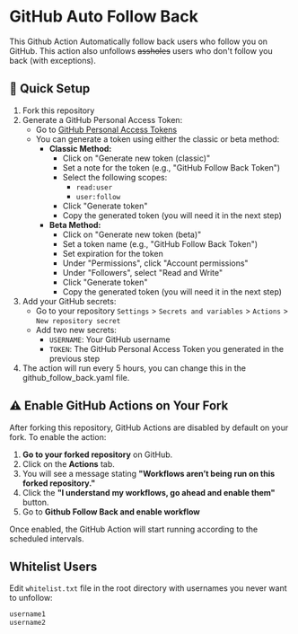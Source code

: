 # GitHub Auto Follow Back

This Github Action Automatically follow back users who follow you on GitHub. This action also unfollows ~~assholes~~ users who don't follow you back (with exceptions).



## 🚀 Quick Setup
1. Fork this repository
2. Generate a GitHub Personal Access Token:
   - Go to [GitHub Personal Access Tokens](https://github.com/settings/tokens)
   - You can generate a token using either the classic or beta method:
     - **Classic Method:**
       - Click on "Generate new token (classic)"
       - Set a note for the token (e.g., "GitHub Follow Back Token")
       - Select the following scopes:
         - `read:user`
         - `user:follow`
       - Click "Generate token"
       - Copy the generated token (you will need it in the next step)
     - **Beta Method:**
       - Click on "Generate new token (beta)"
       - Set a token name (e.g., "GitHub Follow Back Token")
       - Set expiration for the token
       - Under "Permissions", click "Account permissions"
       - Under "Followers", select "Read and Write"
       - Click "Generate token"
       - Copy the generated token (you will need it in the next step)
3. Add your GitHub secrets:
   - Go to your repository `Settings` > `Secrets and variables` > `Actions` > `New repository secret`
   - Add two new secrets:
     - `USERNAME`: Your GitHub username
     - `TOKEN`: The GitHub Personal Access Token you generated in the previous step
4. The action will run every 5 hours, you can change this in the github_follow_back.yaml file.

## ⚠️ Enable GitHub Actions on Your Fork

After forking this repository, GitHub Actions are disabled by default on your fork. To enable the action:

1. **Go to your forked repository** on GitHub.
2. Click on the **Actions** tab.
3. You will see a message stating **"Workflows aren’t being run on this forked repository."**
4. Click the **"I understand my workflows, go ahead and enable them"** button.
5. Go to **Github Follow Back and enable workflow**

Once enabled, the GitHub Action will start running according to the scheduled intervals.


## Whitelist Users
Edit `whitelist.txt` file in the root directory with usernames you never want to unfollow:
```txt
username1
username2